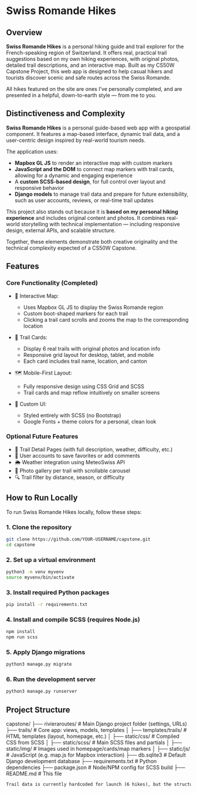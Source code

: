 # Swiss Romande Hikes

## Overview

**Swiss Romande Hikes** is a personal hiking guide and trail explorer for the French-speaking region of Switzerland. It offers real, practical trail suggestions based on my own hiking experiences, with original photos, detailed trail descriptions, and an interactive map. Built as my CS50W Capstone Project, this web app is designed to help casual hikers and tourists discover scenic and safe routes across the Swiss Romande.

All hikes featured on the site are ones I’ve personally completed, and are presented in a helpful, down-to-earth style — from me to you.

## Distinctiveness and Complexity

**Swiss Romande Hikes** is a personal guide-based web app with a geospatial component. It features a map-based interface, dynamic trail data, and a user-centric design inspired by real-world tourism needs.

The application uses:

- **Mapbox GL JS** to render an interactive map with custom markers
- **JavaScript and the DOM** to connect map markers with trail cards, allowing for a dynamic and engaging experience
- A **custom SCSS-based design**, for full control over layout and responsive behavior
- **Django models** to manage trail data and prepare for future extensibility, such as user accounts, reviews, or real-time trail updates

This project also stands out because it is **based on my personal hiking experience** and includes original content and photos. It combines real-world storytelling with technical implementation — including responsive design, external APIs, and scalable structure.

Together, these elements demonstrate both creative originality and the technical complexity expected of a CS50W Capstone.

## Features

### Core Functionality (Completed)

- 📍 Interactive Map:

  - Uses Mapbox GL JS to display the Swiss Romande region
  - Custom boot-shaped markers for each trail
  - Clicking a trail card scrolls and zooms the map to the corresponding location

- 🥾 Trail Cards:

  - Display 6 real trails with original photos and location info
  - Responsive grid layout for desktop, tablet, and mobile
  - Each card includes trail name, location, and canton

- 🗺️ Mobile-First Layout:

  - Fully responsive design using CSS Grid and SCSS
  - Trail cards and map reflow intuitively on smaller screens

- 🎨 Custom UI:
  - Styled entirely with SCSS (no Bootstrap)
  - Google Fonts + theme colors for a personal, clean look

### Optional Future Features

- 🧾 Trail Detail Pages (with full description, weather, difficulty, etc.)
- 👤 User accounts to save favorites or add comments
- 🌦️ Weather integration using MeteoSwiss API
- 📸 Photo gallery per trail with scrollable carousel
- 🔍 Trail filter by distance, season, or difficulty

## How to Run Locally

To run Swiss Romande Hikes locally, follow these steps:

### 1. Clone the repository

```bash
git clone https://github.com/YOUR-USERNAME/capstone.git
cd capstone
```

### 2. Set up a virtual environment

```bash
python3 -m venv myvenv
source myvenv/bin/activate
```

### 3. Install required Python packages

```bash
pip install -r requirements.txt
```

### 4. Install and compile SCSS (requires Node.js)

```bash
npm install
npm run scss
```

### 5. Apply Django migrations

```bash
python3 manage.py migrate
```

### 6. Run the development server

```bash
python3 manage.py runserver
```

## Project Structure

capstone/ ├── rivieraroutes/ # Main Django project folder (settings, URLs) ├── trails/ # Core app: views, models, templates │ ├── templates/trails/ # HTML templates (layout, homepage, etc.) │ ├── static/css/ # Compiled CSS from SCSS │ ├── static/scss/ # Main SCSS files and partials │ ├── static/img/ # Images used in homepage/cards/map markers │ ├── static/js/ # JavaScript (e.g. map.js for Mapbox interaction) ├── db.sqlite3 # Default Django development database ├── requirements.txt # Python dependencies ├── package.json # Node/NPM config for SCSS build ├── README.md # This file

```markdown
Trail data is currently hardcoded for launch (6 hikes), but the structure supports future integration with Django models and dynamic content.
```

